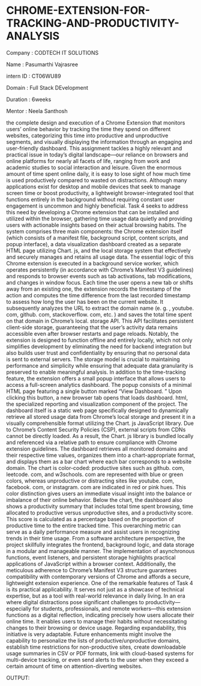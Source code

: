 # CHROME-EXTENSION-FOR-TRACKING-AND-PRODUCTIVITY-ANALYSIS

Company : CODTECH IT SOLUTIONS

Name : Pasumarthi Vajrasree

intern ID : CT06WU89

Domain : Full Stack DEvelopment

Duration : 6weeks

Mentor : Neela Santhosh

the complete design and execution of a Chrome Extension that monitors users’ online behavior by tracking the time they spend on different websites, categorizing this time into productive and unproductive segments, and visually displaying the information through an engaging and user-friendly dashboard. This assignment tackles a highly relevant and practical issue in today’s digital landscape—our reliance on browsers and online platforms for nearly all facets of life, ranging from work and academic studies to social interaction and leisure. Given the enormous amount of time spent online daily, it is easy to lose sight of how much time is used productively compared to wasted on distractions. Although many applications exist for desktop and mobile devices that seek to manage screen time or boost productivity, a lightweight browser-integrated tool that functions entirely in the background without requiring constant user engagement is uncommon and highly beneficial. Task 4 seeks to address this need by developing a Chrome extension that can be installed and utilized within the browser, gathering time usage data quietly and providing users with actionable insights based on their actual browsing habits. The system comprises three main components: the Chrome extension itself (which consists of a manifest file, background script, content scripts, and popup interface), a data visualization dashboard created as a separate HTML page utilizing Chart. js, and the local storage system that effectively and securely manages and retains all usage data.
The essential logic of this Chrome extension is executed in a background service worker, which operates persistently (in accordance with Chrome’s Manifest V3 guidelines) and responds to browser events such as tab activations, tab modifications, and changes in window focus. Each time the user opens a new tab or shifts away from an existing one, the extension records the timestamp of the action and computes the time difference from the last recorded timestamp to assess how long the user has been on the current website. It subsequently analyzes the URL to extract the domain name (e. g. , youtube. com, github. com, stackoverflow. com, etc. ) and saves the total time spent on that domain in Chrome’s local. storage API. This API facilitates persistent client-side storage, guaranteeing that the user’s activity data remains accessible even after browser restarts and page reloads. Notably, the extension is designed to function offline and entirely locally, which not only simplifies development by eliminating the need for backend integration but also builds user trust and confidentiality by ensuring that no personal data is sent to external servers. The storage model is crucial to maintaining performance and simplicity while ensuring that adequate data granularity is preserved to enable meaningful analysis.
In addition to the time-tracking feature, the extension offers a small popup interface that allows users to access a full-screen analytics dashboard. The popup consists of a minimal HTML page featuring a single button marked “View Dashboard. ” Upon clicking this button, a new browser tab opens that loads dashboard. html, the specialized reporting and visualization component of the project. The dashboard itself is a static web page specifically designed to dynamically retrieve all stored usage data from Chrome’s local storage and present it in a visually comprehensible format utilizing the Chart. js JavaScript library. Due to Chrome’s Content Security Policies (CSP), external scripts from CDNs cannot be directly loaded. As a result, the Chart. js library is bundled locally and referenced via a relative path to ensure compliance with Chrome extension guidelines. The dashboard retrieves all monitored domains and their respective time values, organizes them into a chart-appropriate format, and displays them as a bar chart where each bar corresponds to a website domain. The chart is color-coded: productive sites such as github. com, leetcode. com, and w3schools. com are represented with blue or green colors, whereas unproductive or distracting sites like youtube. com, facebook. com, or instagram. com are indicated in red or pink hues. This color distinction gives users an immediate visual insight into the balance or imbalance of their online behavior. Below the chart, the dashboard also shows a productivity summary that includes total time spent browsing, time allocated to productive versus unproductive sites, and a productivity score. This score is calculated as a percentage based on the proportion of productive time to the entire tracked time. This overarching metric can serve as a daily performance measure and assist users in recognizing trends in their time usage. From a software architecture perspective, the project skillfully integrates the frontend, background logic, and data storage in a modular and manageable manner. The implementation of asynchronous functions, event listeners, and persistent storage highlights practical applications of JavaScript within a browser context. Additionally, the meticulous adherence to Chrome’s Manifest V3 structure guarantees compatibility with contemporary versions of Chrome and affords a secure, lightweight extension experience.
One of the remarkable features of Task 4 is its practical applicability. It serves not just as a showcase of technical expertise, but as a tool with real-world relevance in daily living. In an era where digital distractions pose significant challenges to productivity—especially for students, professionals, and remote workers—this extension functions as a digital reflection, indicating precisely how users allocate their online time. It enables users to manage their habits without necessitating changes to their browsing or device usage. Regarding expandability, this initiative is very adaptable. Future enhancements might involve the capability to personalize the lists of productive/unproductive domains, establish time restrictions for non-productive sites, create downloadable usage summaries in CSV or PDF formats, link with cloud-based systems for multi-device tracking, or even send alerts to the user when they exceed a certain amount of time on attention-diverting websites.

OUTPUT:

